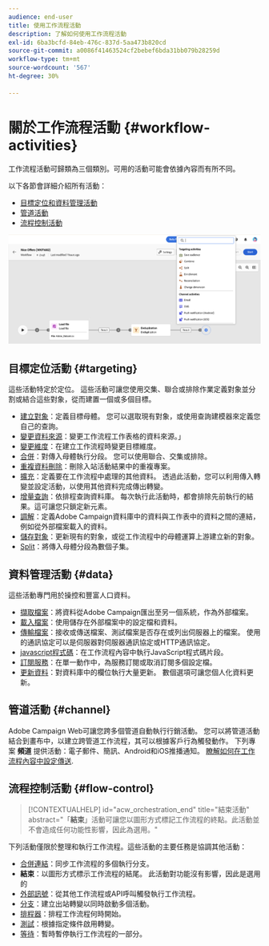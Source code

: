 ```yaml
---
audience: end-user
title: 使用工作流程活動
description: 了解如何使用工作流程活動
exl-id: 6ba3bcfd-84eb-476c-837d-5aa473b820cd
source-git-commit: a0086f41463524cf2bebef6bda31bb079b28259d
workflow-type: tm+mt
source-wordcount: '567'
ht-degree: 30%

---
```



# 關於工作流程活動 {#workflow-activities}

工作流程活動可歸類為三個類別。可用的活動可能會依據內容而有所不同。

以下各節會詳細介紹所有活動：

* [目標定位和資料管理活動](#targeting)
* [管道活動](#channel)
* [流程控制活動](#flow-control)

![](../assets/workflow-activities.png)

## 目標定位活動 {#targeting}

這些活動特定於定位。 這些活動可讓您使用交集、聯合或排除作業定義對象並分割或結合這些對象，從而建置一個或多個目標。

* [建立對象](build-audience.md)：定義目標母體。 您可以選取現有對象，或使用查詢建模器來定義您自己的查詢。
* [變更資料來源](change-data-source.md)：變更工作流程工作表格的資料來源。」
* [變更維度](change-dimension.md)：在建立工作流程時變更目標維度。
* [合併](combine.md)：對傳入母體執行分段。 您可以使用聯合、交集或排除。
* [重複資料刪除](deduplication.md)：刪除入站活動結果中的重複專案。
* [擴充](enrichment.md)：定義要在工作流程中處理的其他資料。 透過此活動，您可以利用傳入轉變並設定活動，以使用其他資料完成傳出轉變。
* [增量查詢](incremental-query.md)：依排程查詢資料庫。 每次執行此活動時，都會排除先前執行的結果。這可讓您只鎖定新元素。
* [調解](reconciliation.md)：定義Adobe Campaign資料庫中的資料與工作表中的資料之間的連結，例如從外部檔案載入的資料。
* [儲存對象](save-audience.md)：更新現有的對象，或從工作流程中的母體運算上游建立新的對象。
* [Split](split.md)：將傳入母體分段為數個子集。

## 資料管理活動 {#data}

這些活動專門用於操控和豐富人口資料。

* [擷取檔案](extract-file.md)：將資料從Adobe Campaign匯出至另一個系統，作為外部檔案。
* [載入檔案](load-file.md)：使用儲存在外部檔案中的設定檔和資料。
* [傳輸檔案](transfer-file.md)：接收或傳送檔案、測試檔案是否存在或列出伺服器上的檔案。 使用的通訊協定可以是伺服器對伺服器通訊協定或HTTP通訊協定。
* [javascript程式碼](javascript-code.md)：在工作流程內容中執行JavaScript程式碼片段。
* [訂閱服務](subscription-services.md)：在單一動作中，為服務訂閱或取消訂閱多個設定檔。
* [更新資料](update-data.md)：對資料庫中的欄位執行大量更新。 數個選項可讓您個人化資料更新。

## 管道活動 {#channel}

Adobe Campaign Web可讓您跨多個管道自動執行行銷活動。 您可以將管道活動結合到畫布中，以建立跨管道工作流程，其可以根據客戶行為觸發動作。 下列專案 **頻道** 提供活動：電子郵件、簡訊、Android和iOS推播通知。 [瞭解如何在工作流程內容中設定傳送](channels.md).

## 流程控制活動 {#flow-control}

>[!CONTEXTUALHELP]
>id="acw_orchestration_end"
>title="結束活動"
>abstract="「**結束**」活動可讓您以圖形方式標記工作流程的終點。此活動並不會造成任何功能性影響，因此為選用。"

下列活動僅限於整理和執行工作流程。這些活動的主要任務是協調其他活動：

* [合併連結](and-join.md)：同步工作流程的多個執行分支。
* **結束**：以圖形方式標示工作流程的結尾。 此活動對功能沒有影響，因此是選用的
* [外部訊號](external-signal.md)：從其他工作流程或API呼叫觸發執行工作流程。
* [分支](fork.md)：建立出站轉變以同時啟動多個活動。
* [排程器](scheduler.md)：排程工作流程何時開始。
* [測試](test.md)：根據指定條件啟用轉變。
* [等待](wait.md)：暫時暫停執行工作流程的一部分。
